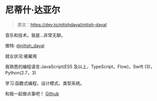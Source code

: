 # 尼蒂什·达亚尔

> 原文：<https://dev.to/nitishdayal/nitish-dayal>

音乐和技术。我是...非常无聊。

推特: [@nitish_dayal](https://twitter.com/nitish_dayal)

就业状况:被雇用

我熟悉的编程语言:JavaScript(ES5 及以上，TypeScript，Flow)，Swift (3)，Python(2.7，3)

学习:函数式编程，设计模式，类型系统。

和我一起做点事吧！ [Github](////github.com/nitishdayal)